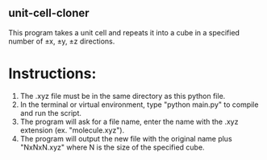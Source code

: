 ## unit-cell-cloner
This program takes a unit cell and repeats it into a cube in a specified number of ±x, ±y, ±z directions.

# Instructions:
  1. The .xyz file must be in the same directory as this python file.
  2. In the terminal or virtual environment, type "python main.py" to compile and run the script.
  3. The program will ask for a file name, enter the name with the .xyz extension (ex. "molecule.xyz").
  4. The program will output the new file with the original name plus "NxNxN.xyz" where N is the size of the specified cube.
